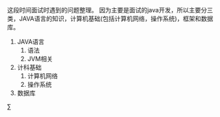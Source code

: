 这段时间面试时遇到的问题整理。
因为主要是面试的java开发，所以主要分三类，JAVA语言的知识，计算机基础(包括计算机网络，操作系统)，框架和数据库。
1. JAVA语言
    1. 语法
    2. JVM相关
2. 计科基础
    1. 计算机网络
    2. 操作系统
3. 数据库

$\sum$